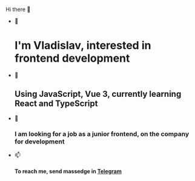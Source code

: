 Hi there 👋
- 👋 <h1>I'm Vladislav, interested in frontend development</h1>
- 👀 <h2>Using JavaScript, Vue 3, currently learning React and TypeScript</h2>
- 💞️ <h3>I am looking for a job as a junior frontend, on the company for development</h3>
- 📫 <h4>To reach me, send massedge in <a href="https://t.me/vladislav_fatikhov">Telegram</a></h4>
